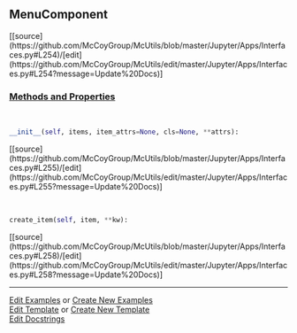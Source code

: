## <a id="McUtils.Jupyter.Apps.Interfaces.MenuComponent">MenuComponent</a> 
<div class="docs-source-link" markdown="1">
[[source](https://github.com/McCoyGroup/McUtils/blob/master/Jupyter/Apps/Interfaces.py#L254)/[edit](https://github.com/McCoyGroup/McUtils/edit/master/Jupyter/Apps/Interfaces.py#L254?message=Update%20Docs)]
</div>



<div class="collapsible-section">
 <div class="collapsible-section collapsible-section-header" markdown="1">
 
### <a class="collapse-link" data-toggle="collapse" href="#methods">Methods and Properties</a> <a class="float-right" data-toggle="collapse" href="#methods"><i class="fa fa-chevron-down"></i></a>

 </div>
 <div class="collapsible-section collapsible-section-body collapse" id="methods" markdown="1">

<a id="McUtils.Jupyter.Apps.Interfaces.MenuComponent.__init__" class="docs-object-method">&nbsp;</a> 
```python
__init__(self, items, item_attrs=None, cls=None, **attrs): 
```
<div class="docs-source-link" markdown="1">
[[source](https://github.com/McCoyGroup/McUtils/blob/master/Jupyter/Apps/Interfaces.py#L255)/[edit](https://github.com/McCoyGroup/McUtils/edit/master/Jupyter/Apps/Interfaces.py#L255?message=Update%20Docs)]
</div>

<a id="McUtils.Jupyter.Apps.Interfaces.MenuComponent.create_item" class="docs-object-method">&nbsp;</a> 
```python
create_item(self, item, **kw): 
```
<div class="docs-source-link" markdown="1">
[[source](https://github.com/McCoyGroup/McUtils/blob/master/Jupyter/Apps/Interfaces.py#L258)/[edit](https://github.com/McCoyGroup/McUtils/edit/master/Jupyter/Apps/Interfaces.py#L258?message=Update%20Docs)]
</div>

 </div>
</div>




___

[Edit Examples](https://github.com/McCoyGroup/McUtils/edit/gh-pages/ci/examples/McUtils/Jupyter/Apps/Interfaces/MenuComponent.md) or 
[Create New Examples](https://github.com/McCoyGroup/McUtils/new/gh-pages/?filename=ci/examples/McUtils/Jupyter/Apps/Interfaces/MenuComponent.md) <br/>
[Edit Template](https://github.com/McCoyGroup/McUtils/edit/gh-pages/ci/docs/McUtils/Jupyter/Apps/Interfaces/MenuComponent.md) or 
[Create New Template](https://github.com/McCoyGroup/McUtils/new/gh-pages/?filename=ci/docs/templates/McUtils/Jupyter/Apps/Interfaces/MenuComponent.md) <br/>
[Edit Docstrings](https://github.com/McCoyGroup/McUtils/edit/master/Jupyter/Apps/Interfaces.py#L254?message=Update%20Docs)